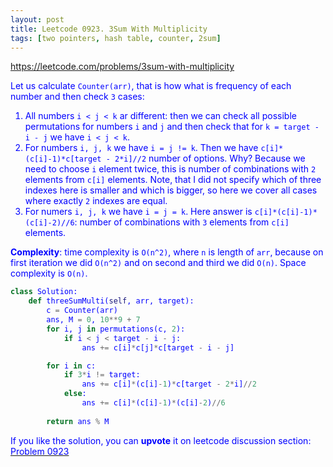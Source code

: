 ```yaml
---
layout: post
title: Leetcode 0923. 3Sum With Multiplicity
tags: [two pointers, hash table, counter, 2sum]
---
```


<a href="https://leetcode.com/problems/3sum-with-multiplicity"> <font color = blue>https://leetcode.com/problems/3sum-with-multiplicity

Let us calculate `Counter(arr)`, that is how what is frequency of each number and then check `3` cases:
1. All numbers `i < j < k` ar different: then we can check all possible permutations for numbers `i` and `j` and then check that for `k = target - i - j` we have `i < j < k`.
2. For numbers `i, j, k` we have `i = j != k`. Then we have `c[i]*(c[i]-1)*c[target - 2*i]//2` number of options. Why? Because we need to choose `i` element twice, this is number of combinations with `2` elements from `c[i]` elements. Note, that I did not specify which of three indexes here is smaller and which is bigger, so here we cover all cases where exactly `2` indexes are equal.
3. For numers `i, j, k` we have `i = j = k`. Here answer is `c[i]*(c[i]-1)*(c[i]-2)//6`: number of combinations with `3` elements from `c[i]` elements.

**Complexity**: time complexity is `O(n^2)`, where `n` is length of `arr`, because on first iteration we did `O(n^2)` and on second and third we did `O(n)`. Space complexity is `O(n)`.

```python
class Solution:
    def threeSumMulti(self, arr, target):
        c = Counter(arr)
        ans, M = 0, 10**9 + 7
        for i, j in permutations(c, 2):
            if i < j < target - i - j:
                ans += c[i]*c[j]*c[target - i - j]

        for i in c:
            if 3*i != target:
                ans += c[i]*(c[i]-1)*c[target - 2*i]//2
            else:
                ans += c[i]*(c[i]-1)*(c[i]-2)//6
                
        return ans % M
```

If you like the solution, you can **upvote** it on leetcode discussion section:<a href="https://leetcode.com/problems/3sum-with-multiplicity/discuss/1123498/python-combinatorics-solution-explained"> <font color = blue>Problem 0923

